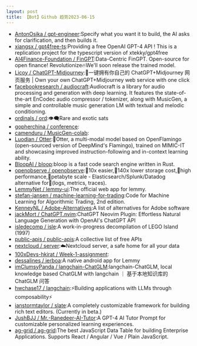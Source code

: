 ```yaml
---
layout: post
title: 【Bot】Github 趋势2023-06-15
---
```


* [AntonOsika / gpt-engineer](https://github.com/AntonOsika/gpt-engineer):Specify what you want it to build, the AI asks for clarification, and then builds it.
* [xiangsx / gpt4free-ts](https://github.com/xiangsx/gpt4free-ts):Providing a free OpenAI GPT-4 API ! This is a replication project for the typescript version of xtekky/gpt4free
* [AI4Finance-Foundation / FinGPT](https://github.com/AI4Finance-Foundation/FinGPT):Data-Centric FinGPT. Open-source for open finance! Revolutionize🔥We'll soon release the trained model.
* [Licoy / ChatGPT-Midjourney](https://github.com/Licoy/ChatGPT-Midjourney):🎨一键拥有你自己的 ChatGPT+Midjourney 网页服务 | Own your own ChatGPT+Midjourney web service with one click
* [facebookresearch / audiocraft](https://github.com/facebookresearch/audiocraft):Audiocraft is a library for audio processing and generation with deep learning. It features the state-of-the-art EnCodec audio compressor / tokenizer, along with MusicGen, a simple and controllable music generation LM with textual and melodic conditioning.
* [ordinals / ord](https://github.com/ordinals/ord):👁‍🗨Rare and exotic sats
* [gopherchina / conference](https://github.com/gopherchina/conference):
* [camenduru / MusicGen-colab](https://github.com/camenduru/MusicGen-colab):
* [Luodian / Otter](https://github.com/Luodian/Otter):🦦Otter, a multi-modal model based on OpenFlamingo (open-sourced version of DeepMind's Flamingo), trained on MIMIC-IT and showcasing improved instruction-following and in-context learning ability.
* [BloopAI / bloop](https://github.com/BloopAI/bloop):bloop is a fast code search engine written in Rust.
* [openobserve / openobserve](https://github.com/openobserve/openobserve):🚀10x easier,🚀140x lower storage cost,🚀high performance,🚀petabyte scale - Elasticsearch/Splunk/Datadog alternative for🚀(logs, metrics, traces).
* [LemmyNet / lemmy-ui](https://github.com/LemmyNet/lemmy-ui):The official web app for lemmy.
* [stefan-jansen / machine-learning-for-trading](https://github.com/stefan-jansen/machine-learning-for-trading):Code for Machine Learning for Algorithmic Trading, 2nd edition.
* [KenneyNL / Adobe-Alternatives](https://github.com/KenneyNL/Adobe-Alternatives):A list of alternatives for Adobe software
* [jackMort / ChatGPT.nvim](https://github.com/jackMort/ChatGPT.nvim):ChatGPT Neovim Plugin: Effortless Natural Language Generation with OpenAI's ChatGPT API
* [isledecomp / isle](https://github.com/isledecomp/isle):A work-in-progress decompilation of LEGO Island (1997)
* [public-apis / public-apis](https://github.com/public-apis/public-apis):A collective list of free APIs
* [nextcloud / server](https://github.com/nextcloud/server):☁️Nextcloud server, a safe home for all your data
* [100xDevs-hkirat / Week-1-assignment](https://github.com/100xDevs-hkirat/Week-1-assignment):
* [dessalines / jerboa](https://github.com/dessalines/jerboa):A native android app for Lemmy
* [imClumsyPanda / langchain-ChatGLM](https://github.com/imClumsyPanda/langchain-ChatGLM):langchain-ChatGLM, local knowledge based ChatGLM with langchain ｜ 基于本地知识库的 ChatGLM 问答
* [hwchase17 / langchain](https://github.com/hwchase17/langchain):⚡Building applications with LLMs through composability⚡
* [ianstormtaylor / slate](https://github.com/ianstormtaylor/slate):A completely customizable framework for building rich text editors. (Currently in beta.)
* [JushBJJ / Mr.-Ranedeer-AI-Tutor](https://github.com/JushBJJ/Mr.-Ranedeer-AI-Tutor):A GPT-4 AI Tutor Prompt for customizable personalized learning experiences.
* [ag-grid / ag-grid](https://github.com/ag-grid/ag-grid):The best JavaScript Data Table for building Enterprise Applications. Supports React / Angular / Vue / Plain JavaScript.
